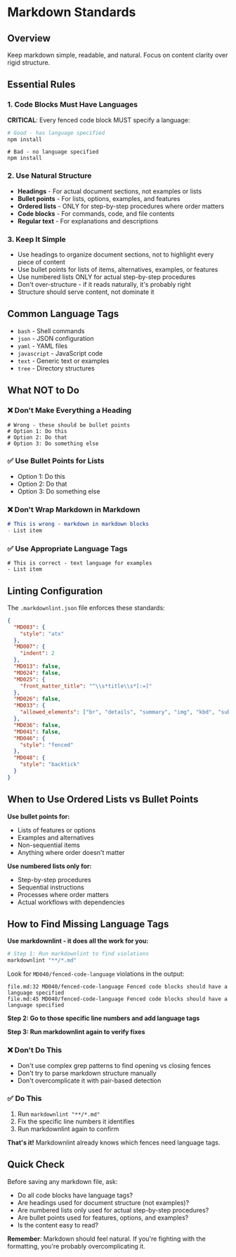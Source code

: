 # Markdown Standards

## Overview

Keep markdown simple, readable, and natural. Focus on content clarity over rigid structure.

## Essential Rules

### 1. Code Blocks Must Have Languages

**CRITICAL**: Every fenced code block MUST specify a language:

```bash
# Good - has language specified
npm install
```

```text
# Bad - no language specified
npm install
```

### 2. Use Natural Structure

- **Headings** - For actual document sections, not examples or lists
- **Bullet points** - For lists, options, examples, and features
- **Ordered lists** - ONLY for step-by-step procedures where order matters
- **Code blocks** - For commands, code, and file contents
- **Regular text** - For explanations and descriptions

### 3. Keep It Simple

- Use headings to organize document sections, not to highlight every piece of content
- Use bullet points for lists of items, alternatives, examples, or features
- Use numbered lists ONLY for actual step-by-step procedures
- Don't over-structure - if it reads naturally, it's probably right
- Structure should serve content, not dominate it

## Common Language Tags

- `bash` - Shell commands
- `json` - JSON configuration
- `yaml` - YAML files
- `javascript` - JavaScript code
- `text` - Generic text or examples
- `tree` - Directory structures

## What NOT to Do

### ❌ Don't Make Everything a Heading

```text
# Wrong - these should be bullet points
# Option 1: Do this
# Option 2: Do that
# Option 3: Do something else
```

### ✅ Use Bullet Points for Lists

- Option 1: Do this
- Option 2: Do that  
- Option 3: Do something else

### ❌ Don't Wrap Markdown in Markdown

```markdown
# This is wrong - markdown in markdown blocks
- List item
```

### ✅ Use Appropriate Language Tags

```text
# This is correct - text language for examples
- List item
```

## Linting Configuration

The `.markdownlint.json` file enforces these standards:

```json
{
  "MD003": {
    "style": "atx"
  },
  "MD007": {
    "indent": 2
  },
  "MD013": false,
  "MD024": false,
  "MD025": {
    "front_matter_title": "^\\s*title\\s*[:=]"
  },
  "MD026": false,
  "MD033": {
    "allowed_elements": ["br", "details", "summary", "img", "kbd", "sub", "sup"]
  },
  "MD036": false,
  "MD041": false,
  "MD046": {
    "style": "fenced"
  },
  "MD048": {
    "style": "backtick"
  }
}
```

## When to Use Ordered Lists vs Bullet Points

**Use bullet points for:**
- Lists of features or options
- Examples and alternatives  
- Non-sequential items
- Anything where order doesn't matter

**Use numbered lists only for:**
- Step-by-step procedures
- Sequential instructions
- Processes where order matters
- Actual workflows with dependencies

## How to Find Missing Language Tags

**Use markdownlint - it does all the work for you:**

```bash
# Step 1: Run markdownlint to find violations
markdownlint "**/*.md"
```

Look for `MD040/fenced-code-language` violations in the output:

```text
file.md:32 MD040/fenced-code-language Fenced code blocks should have a language specified
file.md:45 MD040/fenced-code-language Fenced code blocks should have a language specified
```

**Step 2: Go to those specific line numbers and add language tags**

**Step 3: Run markdownlint again to verify fixes**

### ❌ Don't Do This

- Don't use complex grep patterns to find opening vs closing fences
- Don't try to parse markdown structure manually  
- Don't overcomplicate it with pair-based detection

### ✅ Do This

1. Run `markdownlint "**/*.md"`
2. Fix the specific line numbers it identifies
3. Run markdownlint again to confirm

**That's it!** Markdownlint already knows which fences need language tags.

## Quick Check

Before saving any markdown file, ask:
- Do all code blocks have language tags?
- Are headings used for document structure (not examples)?
- Are numbered lists only used for actual step-by-step procedures?
- Are bullet points used for features, options, and examples?
- Is the content easy to read?

**Remember**: Markdown should feel natural. If you're fighting with the formatting, you're probably overcomplicating it.
